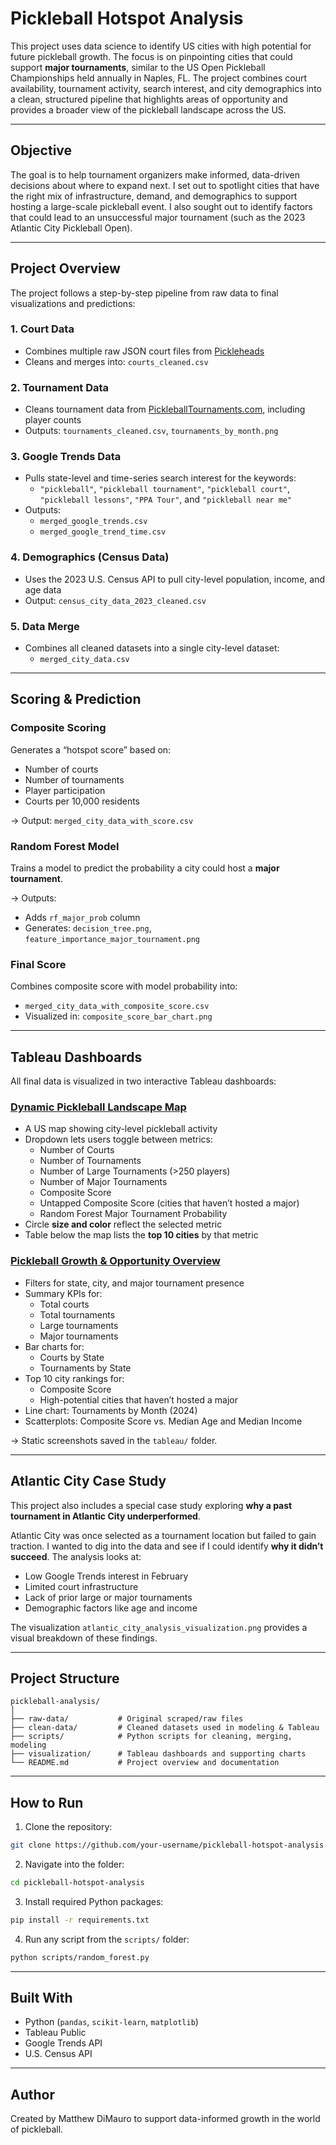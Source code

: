 # Pickleball Hotspot Analysis

This project uses data science to identify US cities with high potential for future pickleball growth. The focus is on pinpointing cities that could support **major tournaments**, similar to the US Open Pickleball Championships held annually in Naples, FL. The project combines court availability, tournament activity, search interest, and city demographics into a clean, structured pipeline that highlights areas of opportunity and provides a broader view of the pickleball landscape across the US.

---

## Objective

The goal is to help tournament organizers make informed, data-driven decisions about where to expand next. I set out to spotlight cities that have the right mix of infrastructure, demand, and demographics to support hosting a large-scale pickleball event. I also sought out to identify factors that could lead to an unsuccessful major tournament (such as the 2023 Atlantic City Pickleball Open).

---

## Project Overview

The project follows a step-by-step pipeline from raw data to final visualizations and predictions:

### 1. Court Data
- Combines multiple raw JSON court files from [Pickleheads](https://www.pickleheads.com)
- Cleans and merges into: `courts_cleaned.csv`

### 2. Tournament Data
- Cleans tournament data from [PickleballTournaments.com](https://pickleballtournaments.com/), including player counts
- Outputs: `tournaments_cleaned.csv`, `tournaments_by_month.png`

### 3. Google Trends Data
- Pulls state-level and time-series search interest for the keywords:
  - `"pickleball"`, `"pickleball tournament"`, `"pickleball court"`, `"pickleball lessons"`, `"PPA Tour"`, and `"pickleball near me"`
- Outputs:
  - `merged_google_trends.csv`
  - `merged_google_trend_time.csv`

### 4. Demographics (Census Data)
- Uses the 2023 U.S. Census API to pull city-level population, income, and age data
- Output: `census_city_data_2023_cleaned.csv`

### 5. Data Merge
- Combines all cleaned datasets into a single city-level dataset:
  - `merged_city_data.csv`

---

## Scoring & Prediction

### Composite Scoring
Generates a “hotspot score” based on:
- Number of courts
- Number of tournaments
- Player participation
- Courts per 10,000 residents

→ Output: `merged_city_data_with_score.csv`

### Random Forest Model
Trains a model to predict the probability a city could host a **major tournament**.

→ Outputs:
- Adds `rf_major_prob` column
- Generates: `decision_tree.png`, `feature_importance_major_tournament.png`

### Final Score
Combines composite score with model probability into:
- `merged_city_data_with_composite_score.csv`
- Visualized in: `composite_score_bar_chart.png`

---

## Tableau Dashboards

All final data is visualized in two interactive Tableau dashboards:

### [Dynamic Pickleball Landscape Map](https://public.tableau.com/app/profile/matthew.dimauro/viz/DynamicPickleballLandscapeMap/PickleballDynamicOverviewMap)
- A US map showing city-level pickleball activity
- Dropdown lets users toggle between metrics:
  - Number of Courts
  - Number of Tournaments
  - Number of Large Tournaments (>250 players)
  - Number of Major Tournaments
  - Composite Score
  - Untapped Composite Score (cities that haven’t hosted a major)
  - Random Forest Major Tournament Probability
- Circle **size and color** reflect the selected metric
- Table below the map lists the **top 10 cities** by that metric

### [Pickleball Growth & Opportunity Overview](https://public.tableau.com/app/profile/matthew.dimauro/viz/PickleballGrowthandOpportunityOverview/PickleballGrowthOpportunityOverview)
- Filters for state, city, and major tournament presence
- Summary KPIs for:
  - Total courts
  - Total tournaments
  - Large tournaments
  - Major tournaments
- Bar charts for:
  - Courts by State
  - Tournaments by State
- Top 10 city rankings for:
  - Composite Score
  - High-potential cities that haven’t hosted a major
- Line chart: Tournaments by Month (2024)
- Scatterplots: Composite Score vs. Median Age and Median Income

→ Static screenshots saved in the `tableau/` folder.

---

## Atlantic City Case Study

This project also includes a special case study exploring **why a past tournament in Atlantic City underperformed**.

Atlantic City was once selected as a tournament location but failed to gain traction. I wanted to dig into the data and see if I could identify **why it didn’t succeed**. The analysis looks at:
- Low Google Trends interest in February
- Limited court infrastructure
- Lack of prior large or major tournaments
- Demographic factors like age and income

The visualization `atlantic_city_analysis_visualization.png` provides a visual breakdown of these findings.

---



## Project Structure

```
pickleball-analysis/
│
├── raw-data/           # Original scraped/raw files
├── clean-data/         # Cleaned datasets used in modeling & Tableau
├── scripts/            # Python scripts for cleaning, merging, modeling
├── visualization/      # Tableau dashboards and supporting charts
└── README.md           # Project overview and documentation
```

---

## How to Run

1. Clone the repository:
```bash
git clone https://github.com/your-username/pickleball-hotspot-analysis.git
```

2. Navigate into the folder:
```bash
cd pickleball-hotspot-analysis
```

3. Install required Python packages:
```bash
pip install -r requirements.txt
```

4. Run any script from the `scripts/` folder:
```bash
python scripts/random_forest.py
```

---

## Built With

- Python (`pandas`, `scikit-learn`, `matplotlib`)
- Tableau Public
- Google Trends API
- U.S. Census API

---

## Author

Created by Matthew DiMauro to support data-informed growth in the world of pickleball.
